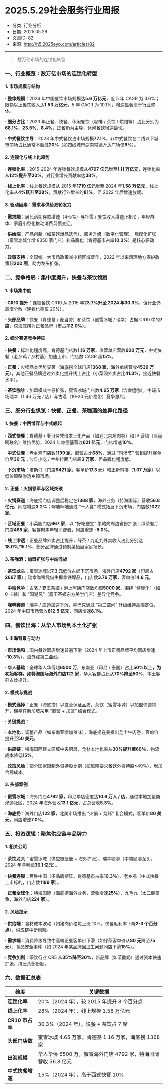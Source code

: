 # 2025.5.29社会服务行业周报

- 分类: 行业分析
- 日期: 2025.05.29
- 文章ID: 82
- 来源: http://h5.2025eyp.com/articles/82

---

> 数万亿市场的连锁化转型

### **一、行业概览：数万亿市场的连锁化转型**

#### **1. 市场规模与结构**

· **整体规模**：2024 年中国餐饮市场规模达**5.6 万亿元**，近 5 年 CAGR 为 3.6%；限额以上餐饮收入达**1.53 万亿元**，5 年 CAGR 为 10.1%，增速显著高于行业整体。

· **细分占比**：2023 年正餐、快餐、休闲餐饮（咖啡 / 茶饮 / 烘焙等）占比分别为**68.1%**、**23.5%**、**8.4%**，正餐仍为主导，休闲餐饮增速最快。

· **中式餐饮主导**：2023 年中式餐饮占市场规模**77.1%**，非中式餐饮在二线以下城市商场占比通常不超过**20%**（如四线城市湖南常德万达广场仅**9%**）。

#### **2. 连锁化与线上化趋势**

· **连锁化率**：2015-2024 年连锁餐饮规模从**4797 亿元**增至**1.11 万亿元**，连锁化率从**12%提升至20%**，对行业增长贡献率达**38%**。

· **线上化率**：线上餐饮规模从 2015 年**1719 亿元**增至 2024 年**1.58 万亿元**，线上化率从**4%跃升至28%**，贡献行业增长的**81%**，但 2022 年后增速放缓。

#### **3. 驱动因素：需求与供给双轮发力**

· **需求端**：居民活期存款增速（4-5%）与社零 / 餐饮收入增速正相关，年轻群体、家庭小型化推动消费习惯变迁。

· **供给端**：产品创新（如茶饮爆品迭代）、服务升级（数字化管理）、规模化扩张（蜜雪冰城年增 8350 家门店）和品牌化（肯德基市占率**10.3%**）是核心驱动力。

· **政策支持**：全国统一大市场政策减少跨区域壁垒，2022 年以来清理地方保护政策超**200 项**，助力龙头扩张。

### **二、竞争格局：集中度提升，快餐与茶饮领跑**

#### **1. 市场集中度**

· **CR10 提升**：连锁餐饮 CR10 从 2015 年**23.7%升至 2024 年30.3%**，但行业仍高度分散（连锁化率仅 20%）。

· **头部品牌**：快餐（肯德基 / 麦当劳）和茶饮（蜜雪冰城 / 瑞幸）占据 CR10 中的**7 席**，仅海底捞为正餐品牌（市占率**2.0%**）。

#### **2. 细分赛道竞争特征**

· **快餐**：标准化程度高，肯德基门店数**1.16 万家**，直营单店营收**600 万元**，中式快餐（老乡鸡 / 乡村基）加速上市，门店数 CAGR 超**15%**。

· **正餐**：火锅品类优势显著（海底捞全球门店**1368 家**，海外单店营收**4539 万元**），其他正餐品牌通过外卖化提升线上占比（小菜园外卖占比**41.3%**，接近快餐水平）。

· **茶饮咖啡**：加盟模式主导扩张，蜜雪冰城门店数**4.65 万家**（含幸运咖），中端市场瑞幸（1.46 万元 / 店）与古茗（10-20 元价格带）竞争激烈。

### **三、细分行业纵览：快餐、正餐、茶咖酒的差异化路径**

#### **1. 快餐：中西博弈与中式崛起**

· **西式快餐**：肯德基 / 麦当劳凭借本土化产品（如老北京鸡肉卷）和 IP 营销（三丽鸥联名）维持优势，2024 年肯德基营收**621 亿元**，门店增速**10%**。

· **中式快餐**：老乡鸡门店数**1199 家**，直营占比**68%**，通过 “鸡汤节” 营销提升客单价至**30 元**；沙县小吃 / 兰州拉面门店超**3 万家**，但品牌化程度低。

· **下沉市场**：塔斯汀（门店**9421 家**，客单价**17.3 元**）和正新鸡排（**1.07 万家**）以低价策略渗透乡镇市场。

#### **2. 正餐：火锅领军与区域突破**

· **火锅赛道**：海底捞门店调整后稳定在**1368 家**，海外业务（特海国际）营收**56.8 亿元**，同店增速**3.2%**；呷哺呷哺通过 “一人食” 模式拓展下沉市场，门店数**1022 家**。

· **区域正餐**：小菜园门店**667 家**，以 “好吃便宜” 策略向周边省份扩张；绿茶餐厅门店**465 家**，客群聚焦年轻消费者，同店增速 **-5.0%**。

· **线上渗透**：正餐品牌外卖占比提升，绿茶 / 九毛九外卖收入占比分别达**18.0%**/**15.1%**，部分品牌通过预制菜拓展家庭场景。

#### **3. 茶咖酒：加盟扩张与中端混战**

· **茶饮龙头**：蜜雪冰城以**7.3 元**低价占据下沉市场，海外门店**4792 家**（印尼占**2667 家**）；瑞幸咖啡凭借生椰拿铁爆品，门店数**3.76 万家**，客单价**14.6 元**。

· **中端竞争**：古茗 / 霸王茶姬 / 沪上阿姨门店数均超**5000 家**，围绕 “健康化”（如 0 卡糖）和 “国潮风”（霸王茶姬东方美学门店）差异化竞争。

· **咖啡赛道**：瑞幸 / 库迪加速下沉，星巴克通过 “第三空间” 升级维持高端定位，2024 年中国市场营收**812.5 亿元**，同店增速**8.1%**。

### **四、餐饮出海：从华人市场到本土化扩张**

#### **1. 出海背景与动力**

· **市场饱和**：国内餐饮同店增速普遍下滑（2024 年上市正餐品牌平均同店增速 **-10.3%**），海外成第二曲线。

· **华人基础**：全球华人华侨超**6500 万**，东南亚（印尼 / 泰国）占比**50%以上，为初始客群。如特海国际海外门店122 家**，华人客群占比从**70%降至50%**，本土客群占比提升。

#### **2. 模式与挑战**

· **模式选择**：正餐（海底捞）以直营保证品质，茶饮（蜜雪冰城）以加盟快速铺开，瑞幸在新加坡采用 “直营 + 加盟” 结合模式。

· **关键挑战**：

· **本地化**：调整产品（如东南亚增加辣味），海底捞在美推出芝士牛肉卷，客单价提升至**50 美元**。

· **供应链**：特海国际建立区域中央厨房，食材本地化率从**30%提升至60%**，物流成本降低**15%**。

· **政策风险**：部分国家限制外资持股比例（如越南要求餐饮外资持股≤49%），增加合规成本。

#### **3. 头部案例**

· **蜜雪冰城**：海外门店**4792 家**，印尼单店密度达**10.6 万人 / 店**，通过本地加盟商渗透社区，2024 年海外营收**13.1 亿元**，占总营收**5.3%**。

· **海底捞**：海外门店**122 家**，北美市场推出 “火锅 + 烧烤” 复合模式，客单价**80 美元**，同店增速**7.0%**。

### **五、投资逻辑：聚焦供应链与品牌力**

#### **1. 相关公司**

· **茶饮龙头**：蜜雪冰城（供应链壁垒 + 海外扩张）、瑞幸咖啡（中端咖啡龙头，2024 年净利润**36.1 亿元**）。

· **快餐连锁**：百胜中国（多品牌矩阵，肯德基市占率**10.3%**）、老乡鸡（中式快餐上市标的，门店数**1199 家**）。

· **正餐全球化**：特海国际（海底捞海外业务，营收增速**25%**）、九毛九（太二酸菜鱼，海外门店**224 家**）。

#### **2. 风险提示**

· **供给端**：食材成本波动（如猪肉价格每上涨 10%，快餐毛利率下降**2-3 个百分点**）、供应链中断风险。

· **需求端**：消费降级导致中高端正餐客单价下滑（如绿茶客单价从**80 元**降至**75 元**）、食品安全事件（如 2024 年某品牌因卫生问题同店下滑**15%**）。

· **竞争加剧**：茶饮行业 CR5 从**35%降至30%**，新品牌（如茉酸奶）通过资本快速扩张，挤压头部份额。

### **六、数据汇总表**

| **维度** | **关键数据** |
| --- | --- |
| **连锁化率** | 20%（2024 年），较 2015 年提升 8 个百分点 |
| **线上化率** | 28%（2024 年），线上规模 1.58 万亿元 |
| **CR10 市占率** | 30.3%（2024 年），快餐 + 茶饮占 7 席 |
| **头部门店数** | 蜜雪冰城 4.65 万家，肯德基 1.16 万家，海底捞 1368 家 |
| **出海规模** | 华人华侨 6500 万，蜜雪海外门店 4792 家，特海国际营收 56.8 亿元 |
| **中式快餐增速** | 15%（2024 年），高于西式快餐 10% |

